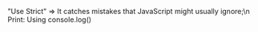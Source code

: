 "Use Strict" => It catches mistakes that JavaScript might usually ignore;\n
Print: Using console.log()
